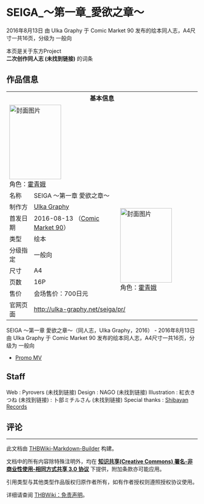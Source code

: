 # SEIGA_～第一章_愛欲之章～

<!-- source html: G:\repos\THBWiki-Markdown-Builder\THBWikiMarkdown\Temp\main\4\47\ns0%3ASEIGA_%EF%BD%9E%E7%AC%AC%E4%B8%80%E7%AB%A0_%E6%84%9B%E6%AC%B2%E4%B9%8B%E7%AB%A0%EF%BD%9E.html -->

2016年8月13日 由 Ulka Graphy 于 Comic Market 90 发布的绘本同人志，A4尺寸一共16页，分级为 一般向

本页是关于东方Project  
 **二次创作同人志 (未找到链接)** 的词条
## 作品信息

<table><tbody><tr><th colspan="3">基本信息</th></tr><tr><td class="cover-artwork-mobile" colspan="2"><a href="./文件-SEIGA_～第一章_愛欲之章～封面.jpg.md" class="image" title="封面图片"><img alt="封面图片" src="https://upload.thwiki.cc/thumb/4/46/SEIGA_%EF%BD%9E%E7%AC%AC%E4%B8%80%E7%AB%A0_%E6%84%9B%E6%AC%B2%E4%B9%8B%E7%AB%A0%EF%BD%9E%E5%B0%81%E9%9D%A2.jpg/136px-SEIGA_%EF%BD%9E%E7%AC%AC%E4%B8%80%E7%AB%A0_%E6%84%9B%E6%AC%B2%E4%B9%8B%E7%AB%A0%EF%BD%9E%E5%B0%81%E9%9D%A2.jpg" decoding="async" loading="lazy" width="136" height="196" srcset="https://upload.thwiki.cc/thumb/4/46/SEIGA_%EF%BD%9E%E7%AC%AC%E4%B8%80%E7%AB%A0_%E6%84%9B%E6%AC%B2%E4%B9%8B%E7%AB%A0%EF%BD%9E%E5%B0%81%E9%9D%A2.jpg/204px-SEIGA_%EF%BD%9E%E7%AC%AC%E4%B8%80%E7%AB%A0_%E6%84%9B%E6%AC%B2%E4%B9%8B%E7%AB%A0%EF%BD%9E%E5%B0%81%E9%9D%A2.jpg 1.5x, https://upload.thwiki.cc/thumb/4/46/SEIGA_%EF%BD%9E%E7%AC%AC%E4%B8%80%E7%AB%A0_%E6%84%9B%E6%AC%B2%E4%B9%8B%E7%AB%A0%EF%BD%9E%E5%B0%81%E9%9D%A2.jpg/272px-SEIGA_%EF%BD%9E%E7%AC%AC%E4%B8%80%E7%AB%A0_%E6%84%9B%E6%AC%B2%E4%B9%8B%E7%AB%A0%EF%BD%9E%E5%B0%81%E9%9D%A2.jpg 2x" data-file-width="678" data-file-height="977"></a><div class="cover-char">角色：<a href="./霍青娥.md" title="霍青娥">霍青娥</a></div></td>
</tr><tr><td class="label">名称</td><td colspan="2"> SEIGA ～第一章 愛欲之章～ </td></tr><tr><td class="label">制作方</td><td><a href="./Ulka_Graphy.md" title="Ulka Graphy">Ulka Graphy</a></td><td class="cover-artwork" rowspan="7" style="min-width:196px;"><a href="./文件-SEIGA_～第一章_愛欲之章～封面.jpg.md" class="image" title="封面图片"><img alt="封面图片" src="https://upload.thwiki.cc/thumb/4/46/SEIGA_%EF%BD%9E%E7%AC%AC%E4%B8%80%E7%AB%A0_%E6%84%9B%E6%AC%B2%E4%B9%8B%E7%AB%A0%EF%BD%9E%E5%B0%81%E9%9D%A2.jpg/136px-SEIGA_%EF%BD%9E%E7%AC%AC%E4%B8%80%E7%AB%A0_%E6%84%9B%E6%AC%B2%E4%B9%8B%E7%AB%A0%EF%BD%9E%E5%B0%81%E9%9D%A2.jpg" decoding="async" loading="lazy" width="136" height="196" srcset="https://upload.thwiki.cc/thumb/4/46/SEIGA_%EF%BD%9E%E7%AC%AC%E4%B8%80%E7%AB%A0_%E6%84%9B%E6%AC%B2%E4%B9%8B%E7%AB%A0%EF%BD%9E%E5%B0%81%E9%9D%A2.jpg/204px-SEIGA_%EF%BD%9E%E7%AC%AC%E4%B8%80%E7%AB%A0_%E6%84%9B%E6%AC%B2%E4%B9%8B%E7%AB%A0%EF%BD%9E%E5%B0%81%E9%9D%A2.jpg 1.5x, https://upload.thwiki.cc/thumb/4/46/SEIGA_%EF%BD%9E%E7%AC%AC%E4%B8%80%E7%AB%A0_%E6%84%9B%E6%AC%B2%E4%B9%8B%E7%AB%A0%EF%BD%9E%E5%B0%81%E9%9D%A2.jpg/272px-SEIGA_%EF%BD%9E%E7%AC%AC%E4%B8%80%E7%AB%A0_%E6%84%9B%E6%AC%B2%E4%B9%8B%E7%AB%A0%EF%BD%9E%E5%B0%81%E9%9D%A2.jpg 2x" data-file-width="678" data-file-height="977"></a><div class="cover-char">角色：<a href="./霍青娥.md" title="霍青娥">霍青娥</a></div></td>
</tr><tr><td class="label">首发日期</td><td>2016-08-13&#160;（<a href="/展会作品列表?e=Comic+Market%2390">Comic Market 90</a>）</td></tr><tr><td class="label">类型</td><td>绘本</td></tr><tr><td class="label">分级指定</td><td>一般向</td></tr><tr><td class="label">尺寸</td><td>A4</td></tr><tr><td class="label">页数</td><td>16P</td></tr><tr><td class="label">售价</td><td>会场售价：700日元</td></tr>
<tr><td class="label">官网页面</td><td colspan="2"><a rel="nofollow" class="external free" href="http://ulka-graphy.net/seiga/pr/">http://ulka-graphy.net/seiga/pr/</a></td></tr></tbody></table>

SEIGA ～第一章 愛欲之章～（同人志，Ulka Graphy，2016） - 2016年8月13日 由 Ulka Graphy 于 Comic Market 90 发布的绘本同人志，A4尺寸一共16页，分级为 一般向
  
  

  

- [Promo MV](https://www.youtube.com/watch?v=VOJGQmYxRRU)

## Staff
Web
: Pyrovers (未找到链接)
Design
: NAGO (未找到链接)
Illustration
: 紅衣きつね (未找到链接)
: 卜部ミチルさん (未找到链接)
Special thanks
: [Shibayan Records](./ShibayanRecords.md)

## 评论




---

此文档由 [THBWiki-Markdown-Builder](https://github.com/Delsin-Yu/THBWiki-Markdown-Builder) 构建。

文档中的所有内容除特殊注明外，均在 [**知识共享(Creative Commons) 署名-非商业性使用-相同方式共享 3.0 协议**](https://creativecommons.org/licenses/by-sa/3.0/deed.zh-hans) 下提供，附加条款亦可能应用。

引用类型与其他类型作品版权归原作者所有，如有作者授权则遵照授权协议使用。

详细请查阅 [THBWiki：免责声明](https://thbwiki.cc/THBWiki:%E5%85%8D%E8%B4%A3%E5%A3%B0%E6%98%8E)。

